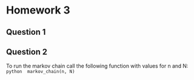 # Homework 3

## Question 1

## Question 2
To run the markov chain call the following function with values for n and N:
    ```python 
    markov_chain(n, N)
    ```

